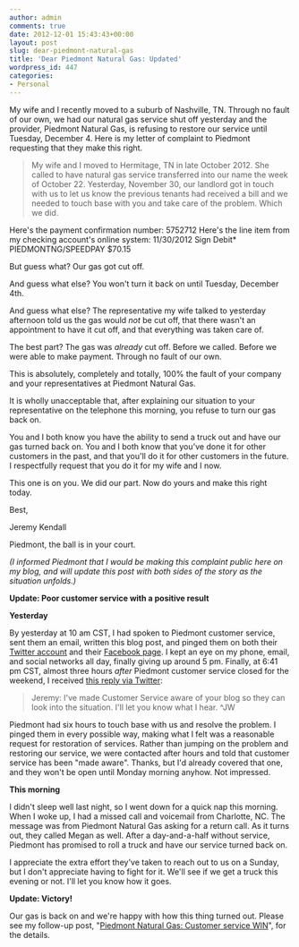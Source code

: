 ```yaml
---
author: admin
comments: true
date: 2012-12-01 15:43:43+00:00
layout: post
slug: dear-piedmont-natural-gas
title: 'Dear Piedmont Natural Gas: Updated'
wordpress_id: 447
categories:
- Personal
---
```


My wife and I recently moved to a suburb of Nashville, TN.  Through no fault of our own, we had our natural gas service shut off yesterday and the provider, Piedmont Natural Gas, is refusing to restore our service until Tuesday, December 4.  Here is my letter of complaint to Piedmont requesting that they make this right.



> My wife and I moved to Hermitage, TN in late October 2012.  She called to have natural gas service transferred into our name the week of October 22.  Yesterday, November 30, our landlord got in touch with us to let us know the previous tenants had received a bill and we needed to touch base with you and take care of the problem.  Which we did.

Here's the payment confirmation number: 5752712
Here's the line item from my checking account's online system: 
11/30/2012 Sign Debit* PIEDMONTNG/SPEEDPAY $70.15

But guess what?  Our gas got cut off.

And guess what else?  You won't turn it back on until Tuesday, December 4th.

And guess what else? The representative my wife talked to yesterday afternoon told us the gas would *not* be cut off, that there wasn't an appointment to have it cut off, and that everything was taken care of.

The best part? The gas was *already* cut off.  Before we called.  Before we were able to make payment.  Through no fault of our own.

This is absolutely, completely and totally, 100% the fault of your company and your representatives at Piedmont Natural Gas.  

It is wholly unacceptable that, after explaining our situation to your representative on the telephone this morning, you refuse to turn our gas back on.

You and I both know you have the ability to send a truck out and have our gas turned back on.  You and I both know that you've done it for other customers in the past, and that you'll do it for other customers in the future.  I respectfully request that you do it for my wife and I now.

This one is on you.  We did our part.  Now do yours and make this right today.

Best,

Jeremy Kendall



Piedmont, the ball is in your court.

_(I informed Piedmont that I would be making this complaint public here on my blog, and will update this post with both sides of the story as the situation unfolds.)_

**Update: Poor customer service with a positive result**

**Yesterday**

By yesterday at 10 am CST, I had spoken to Piedmont customer service, sent them an email, written this blog post, and pinged them on both their [Twitter account](https://twitter.com/PiedmontNG) and their [Facebook page](https://www.facebook.com/PiedmontNG).  I kept an eye on my phone, email, and social networks all day, finally giving up around 5 pm.  Finally, at 6:41 pm CST, almost three hours *after* Piedmont customer service closed for the weekend, I received [this reply via Twitter](https://twitter.com/PiedmontNG/status/275037051588599808):



> Jeremy: I've made Customer Service aware of your blog so they can look into the situation. I'll let you know what I hear. ^JW



Piedmont had six hours to touch base with us and resolve the problem.  I pinged them in every possible way, making what I felt was a reasonable request for restoration of services.  Rather than jumping on the problem and restoring our service, we were contacted after hours and told that customer service has been "made aware".  Thanks, but I'd already covered that one, and they won't be open until Monday morning anyhow.  Not impressed.

**This morning**

I didn't sleep well last night, so I went down for a quick nap this morning.  When I woke up, I had a missed call and voicemail from Charlotte, NC.  The message was from Piedmont Natural Gas asking for a return call.  As it turns out, they called Megan as well.  After a day-and-a-half without service, Piedmont has promised to roll a truck and have our service turned back on.

I appreciate the extra effort they've taken to reach out to us on a Sunday, but I don't appreciate having to fight for it.  We'll see if we get a truck this evening or not.  I'll let you know how it goes.

**Update: Victory!**

Our gas is back on and we're happy with how this thing turned out.  Please see my follow-up post, "[Piedmont Natural Gas: Customer service WIN](http://www.jeremykendall.net/2012/12/02/piedmont-natural-gas-customer-service-win/)", for the details.
